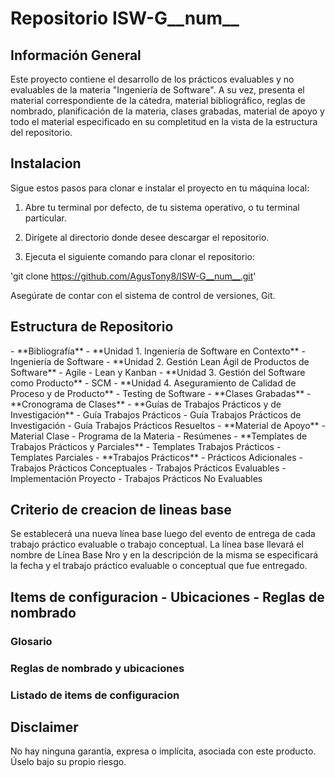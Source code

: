 <h1>Repositorio ISW-G__num__</h1>


<h2>Información General </h2>

Este proyecto contiene el desarrollo de los prácticos evaluables y no evaluables de la materia "Ingeniería de Software".
A su vez, presenta el material correspondiente de la cátedra, material bibliográfico, reglas de nombrado, planificación
de la materia, clases grabadas, material de apoyo y todo el material especificado en su completitud en la vista de la
estructura del repositorio. 

<h2>Instalacion</h2>

Sigue estos pasos para clonar e instalar el proyecto en tu máquina local:

1. Abre tu terminal por defecto, de tu sistema operativo, o tu terminal particular.

2. Dirígete al directorio donde desee descargar el repositorio.

3. Ejecuta el siguiente comando para clonar el repositorio:

'git clone https://github.com/AgusTony8/ISW-G__num__.git'

Asegúrate de contar con el sistema de control de versiones, Git.

<h2>Estructura de Repositorio</h2>
- **Bibliografía**
  - **Unidad 1. Ingeniería de Software en Contexto**
    - Ingeniería de Software
  - **Unidad 2. Gestión Lean Ágil de Productos de Software**
    - Agile
    - Lean y Kanban
  - **Unidad 3. Gestión del Software como Producto**
    - SCM
  - **Unidad 4. Aseguramiento de Calidad de Proceso y de Producto**
    - Testing de Software
- **Clases Grabadas**
- **Cronograma de Clases**
- **Guías de Trabajos Prácticos y de Investigación**
  - Guía Trabajos Prácticos
  - Guía Trabajos Prácticos de Investigación
  - Guía Trabajos Prácticos Resueltos
- **Material de Apoyo**
  - Material Clase
  - Programa de la Materia
  - Resúmenes
- **Templates de Trabajos Prácticos y Parciales**
  - Templates Trabajos Prácticos
  - Templates Parciales
- **Trabajos Prácticos**
  - Prácticos Adicionales
  - Trabajos Prácticos Conceptuales
  - Trabajos Prácticos Evaluables
    - Implementación Proyecto
  - Trabajos Prácticos No Evaluables



<h2>Criterio de creacion de lineas base</h2>
Se establecerá una nueva línea base luego del evento de entrega de cada trabajo práctico evaluable o trabajo conceptual. La línea base llevará el nombre de Línea Base Nro <Nro> y en la descripción de la misma se especificará la fecha y el trabajo práctico evaluable o conceptual que fue entregado.

<h2>Items de configuracion - Ubicaciones - Reglas de nombrado</h2>
<h3>Glosario</h3>
<h3>Reglas de nombrado y ubicaciones</h3>
<h3>Listado de items de configuracion</h3>

<h2>Disclaimer</h2>
No hay ninguna garantía, expresa o implícita, asociada con este producto. Úselo bajo su propio riesgo.



















